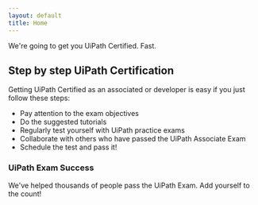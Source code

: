 ```yaml
---
layout: default
title: Home
---
```

We're going to get you UiPath Certified. Fast.

## Step by step UiPath Certification
Getting UiPath Certified as an associated or developer is easy if you just follow these steps:
- Pay attention to the exam objectives
- Do the suggested tutorials
- Regularly test yourself with UiPath practice exams
- Collaborate with others who have passed the UiPath Associate Exam
- Schedule the test and pass it!

### UiPath Exam Success

We've helped thousands of people pass the UiPath Exam. Add yourself to the count!


